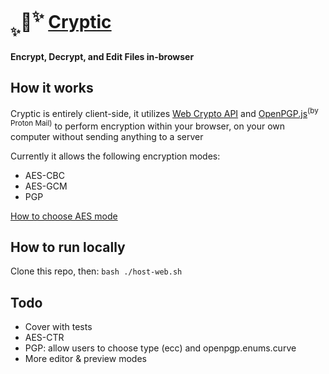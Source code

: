# <sub><sub>✨</sub></sub>🔐<sup>✨</sup> [Cryptic](https://the-human-guy.github.io/cryptic)

**Encrypt, Decrypt, and Edit Files in-browser**

## How it works

Cryptic is entirely client-side, it utilizes [Web Crypto API](https://developer.mozilla.org/en-US/docs/Web/API/Web_Crypto_API) and [OpenPGP.js](https://openpgpjs.org/)<sup>(by Proton Mail)</sup> to perform encryption within your browser, on your own computer without sending anything to a server

Currently it allows the following encryption modes:

- AES-CBC
- AES-GCM
- PGP

[How to choose AES mode](https://stackoverflow.com/questions/1220751/how-to-choose-an-aes-encryption-mode-cbc-ecb-ctr-ocb-cfb)

## How to run locally

Clone this repo, then:
`bash ./host-web.sh`

## Todo

- Cover with tests
- AES-CTR
- PGP: allow users to choose type (ecc) and openpgp.enums.curve
- More editor & preview modes
